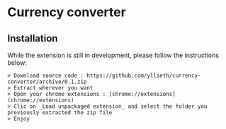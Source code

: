 # Currency converter

## Installation

While the extension is still in development, please follow the instructions below:

```
> Download source code : https://github.com/yllieth/currency-converter/archive/0.1.zip
> Extract wherever you want
> Open your chrome extensions : [chrome://extensions](chrome://extensions)
> Clic on _Load unpackaged extension_ and select the folder you previously extracted the zip file
> Enjoy
```
